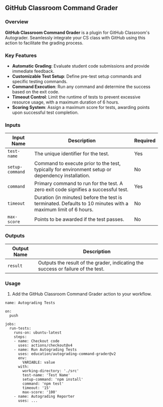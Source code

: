## GitHub Classroom Command Grader

### Overview
**GitHub Classroom Command Grader** is a plugin for GitHub Classroom's Autograder. Seamlessly integrate your CS class with GitHub using this action to facilitate the grading process.

### Key Features
- **Automatic Grading**: Evaluate student code submissions and provide immediate feedback.
- **Customizable Test Setup**: Define pre-test setup commands and specific testing commands.
- **Command Execution**: Run any command and determine the success based on the exit code.
- **Timeout Control**: Limit the runtime of tests to prevent excessive resource usage, with a maximum duration of 6 hours.
- **Scoring System**: Assign a maximum score for tests, awarding points upon successful test completion.

### Inputs

| Input Name      | Description                                                                                                     | Required |
|-----------------|-----------------------------------------------------------------------------------------------------------------|----------|
| `test-name`     | The unique identifier for the test.                                                                             | Yes      |
| `setup-command` | Command to execute prior to the test, typically for environment setup or dependency installation.               | No       |
| `command`       | Primary command to run for the test. A zero exit code signifies a successful test.                              | Yes      |
| `timeout`       | Duration (in minutes) before the test is terminated. Defaults to 10 minutes with a maximum limit of 6 hours.    | No       |
| `max-score`     | Points to be awarded if the test passes.                                                                        | No       |

### Outputs

| Output Name | Description                        |
|-------------|------------------------------------|
| `result`    | Outputs the result of the grader, indicating the success or failure of the test.  |

### Usage

1. Add the GitHub Classroom Command Grader action to your workflow.

```
name: Autograding Tests

on:
  push

jobs:
  run-tests:
    runs-on: ubuntu-latest
    steps:
    - name: Checkout code
      uses: actions/checkout@v4
    - name: Run Autograding Tests
      uses: education/autograding-command-grader@v2
      env: 
        VARIABLE: value
      with:
        working-directory: './src'
        test-name: 'Test Name'
        setup-command: 'npm install'
        command: 'npm test'
        timeout: '15'
        max-score: '100'
    - name: Autograding Reporter
      uses: ...
```
